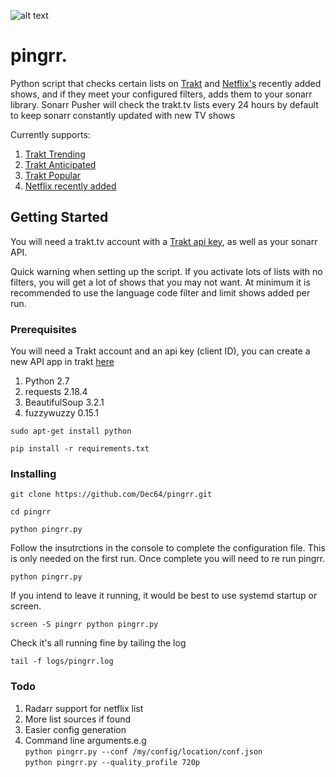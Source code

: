 ![alt text](http://img.pixady.com/2017/09/143837_pingrr.png)<br />
# pingrr.
Python script that checks certain lists on [Trakt](http://trakt.tv) and [Netflix's](https://www.allflicks.net/) recently added shows, and if they meet your configured filters, adds them to your sonarr library.
Sonarr Pusher will check the trakt.tv lists every 24 hours by default to keep sonarr constantly updated with new TV shows

Currently supports:
1. [Trakt Trending](https://trakt.tv/shows/trending)
2. [Trakt Anticipated](https://trakt.tv/shows/anticipated)
3. [Trakt Popular](https://trakt.tv/shows/popular)
4. [Netflix recently added](https://www.allflicks.net/)

## Getting Started

You will need a trakt.tv account with a [Trakt api key](https://trakt.tv/oauth/applications/new),
as well as your sonarr API.

Quick warning when setting up the script. If you activate lots of lists with no filters,
you will get a lot of shows that you may not want.
At minimum it is recommended to use the language code filter and limit shows added per run.

### Prerequisites

You will need a Trakt account and an api key (client ID),
you can create a new API app in trakt [here](https://trakt.tv/oauth/applications/new)

1. Python 2.7
2. requests 2.18.4
3. BeautifulSoup 3.2.1
4. fuzzywuzzy 0.15.1

`
sudo apt-get install python
`

`
pip install -r requirements.txt
`

### Installing

`git clone https://github.com/Dec64/pingrr.git`

`cd pingrr`

`python pingrr.py`

Follow the insutrctions in the console to complete the configuration file.
This is only needed on the first run. Once complete you will need to re run pingrr.

`python pingrr.py`

If you intend to leave it running, it would be best to use systemd startup or screen.

`screen -S pingrr python pingrr.py`

Check it's all running fine by tailing the log

`tail -f logs/pingrr.log`

### Todo

1. Radarr support for netflix list
2. More list sources if found
3. Easier config generation
4. Command line arguments.e.g <br />
`python pingrr.py --conf /my/config/location/conf.json`<br />
`python pingrr.py --quality_profile 720p`
